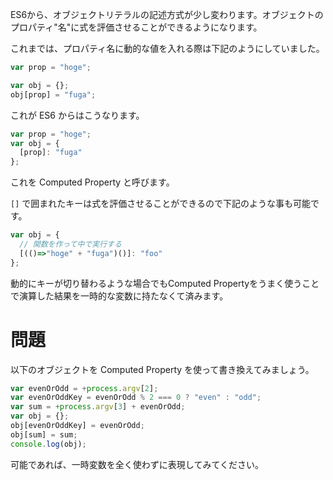 ES6から、オブジェクトリテラルの記述方式が少し変わります。オブジェクトのプロパティ"名"に式を評価させることができるようになります。

これまでは、プロパティ名に動的な値を入れる際は下記のようにしていました。

```javascript
var prop = "hoge";

var obj = {};
obj[prop] = "fuga";
```

これが ES6 からはこうなります。

```javascript
var prop = "hoge";
var obj = {
  [prop]: "fuga"
};
```

これを Computed Property と呼びます。

`[]` で囲まれたキーは式を評価させることができるので下記のような事も可能です。

```javascript
var obj = {
  // 関数を作って中で実行する
  [(()=>"hoge" + "fuga")()]: "foo"
};
```

動的にキーが切り替わるような場合でもComputed Propertyをうまく使うことで演算した結果を一時的な変数に持たなくて済みます。

# 問題

以下のオブジェクトを Computed Property を使って書き換えてみましょう。

```javascript
var evenOrOdd = +process.argv[2];
var evenOrOddKey = evenOrOdd % 2 === 0 ? "even" : "odd";
var sum = +process.argv[3] + evenOrOdd;
var obj = {};
obj[evenOrOddKey] = evenOrOdd;
obj[sum] = sum;
console.log(obj);
```

可能であれば、一時変数を全く使わずに表現してみてください。
